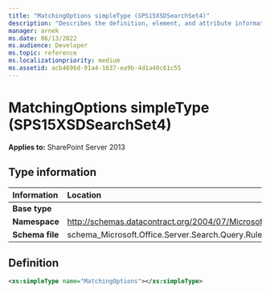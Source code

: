 ```yaml
---
title: "MatchingOptions simpleType (SPS15XSDSearchSet4)"
description: "Describes the definition, element, and attribute information for the MatchingOptions simpleType (SPS15XSDSearchSet4)."
manager: arnek
ms.date: 06/13/2022
ms.audience: Developer
ms.topic: reference
ms.localizationpriority: medium
ms.assetid: acb4696d-91a4-1637-ea9b-4d1a40c61c55
---
```


# MatchingOptions simpleType (SPS15XSDSearchSet4)

**Applies to:** SharePoint Server 2013

## Type information

|Information|Location|
|:-----|:-----|
|**Base type**||
|**Namespace**|http://schemas.datacontract.org/2004/07/Microsoft.Office.Server.Search.Query.Rules|
|**Schema file**|schema_Microsoft.Office.Server.Search.Query.Rules.xsd|

## Definition

```XML
<xs:simpleType name="MatchingOptions"></xs:simpleType>

```
